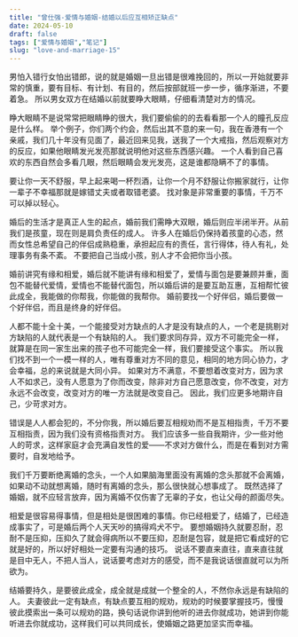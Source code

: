 ```yaml
---
title: "曾仕强-爱情与婚姻-结婚以后应互相矫正缺点"
date: 2024-05-10
draft: false
tags: ["爱情与婚姻","笔记"]
slug: "love-and-marriage-15"
---
```


男怕入错行女怕出错郎，说的就是婚姻一旦出错是很难挽回的，所以一开始就要非常的慎重，要有目标、有计划、有目的，然后按部就班一步一步，循序渐进，不要着急。
所以男女双方在结婚以前就要睁大眼睛，仔细看清楚对方的情况。

睁大眼睛不是说常常把眼睛睁的很大，我们要偷偷的的去看看那一个人的瞳孔反应是什么样。
举个例子，你们两个约会，然后出其不意的来一句，我在香港有一个亲戚，我们几十年没有见面了，最近回来见我，送我了一个大戒指，然后观察对方的反应，如果他眼睛发光发亮那就说明他对这些东西感兴趣。
一个人看到自己喜欢的东西自然会多看几眼，然后眼睛会发光发亮，这是谁都隐瞒不了的事情。

要让你一天不舒服，早上起来喝一杯烈酒，让你一个月不舒服让你搬家就行，让你一辈子不幸福那就是嫁错丈夫或者取错老婆。
找对象是非常重要的事情，千万不可以掉以轻心。

婚后的生活才是真正人生的起点，婚前我们需睁大双眼，婚后则应半闭半开。从前我们是孩童，现在则是肩负责任的成人。
许多人在婚后仍保持着孩童的心态，然而女性总希望自己的伴侣成熟稳重，承担起应有的责任，言行得体，待人有礼，处理事务有条不紊。
不要把自己当成小孩，别人才不会把你当小孩。

婚前讲究有缘和相爱，婚后就不能讲有缘和相爱了，爱情与面包是要兼顾并重，面包不能替代爱情，爱情也不能替代面包，所以婚后讲的是要互助互惠，互相帮忙彼此成全，我能做的你帮我，你能做的我帮你。
婚前要找一个好伴侣，婚后要做一个好伴侣，而且是终身的好伴侣。

人都不能十全十美，一个能接受对方缺点的人才是没有缺点的人，一个老是挑剔对方缺陷的人就代表是一个有缺陷的人。
我们要求同存异，双方不可能完全一样，就算是在同一家生出来的孩子也不可能完全一样，我们要接受这个事实。
所以我们找不到一个一模一样的人，唯有尊重对方不同的意见，相同的地方同心协力，才会幸福，总的来说就是大同小异。
如果对方不满意，不要想着改变对方，因为求人不如求己，没有人愿意为了你而改变，除非对方自己愿意改变，你不改变，对方永远不会改变，改变对方的唯一方法就是改变自己。
因此，我们应更多地期许自己，少苛求对方。

错误是人人都会犯的，不分你我，所以婚后要互相规劝而不是互相指责，千万不要互相指责，因为我们没有资格指责对方。
我们应该多一些自我期许，少一些对他人的苛求，这样家庭才会充满自发性的爱——不求对方做什么，而是在看到对方需要时，自发地给予。

我们千万要断绝离婚的念头，一个人如果脑海里面没有离婚的念头那就不会离婚，如果动不动就想离婚，随时有离婚的念头，那么很快就心想事成了。
既然选择了婚姻，就不应轻言放弃，因为离婚不仅伤害了无辜的子女，也让父母的颜面尽失。

相爱是很容易得事情，但是相处是很困难的事情。你已经相爱了，结婚了，已经造成事实了，可是婚后两个人天天吵的搞得鸡犬不宁。
要想婚姻持久就要忍耐，忍耐不是压抑，压抑久了就会得病所以不要压抑，忍耐是包容，就是把它看成好的它就是好的，所以好好相处一定要有沟通的技巧。
说话不要直来直往，直来直往就是目中无人，不把人当人，说话要考虑对方的感受，而不是我说话很直就可以为所欲为。

结婚要持久，是要彼此成全，成全就是成就一个整全的人，不然你永远是有缺陷的人。
夫妻彼此一定有缺点，有缺点要互相的规劝，规劝的时候要掌握技巧，慢慢彼此摸索出一条可以规劝的路，换句话说你讲到他听的进去你就成功，她讲到你能听进去你就成功，这样我们可以共同成长，使婚姻之路更加坚实而幸福。
